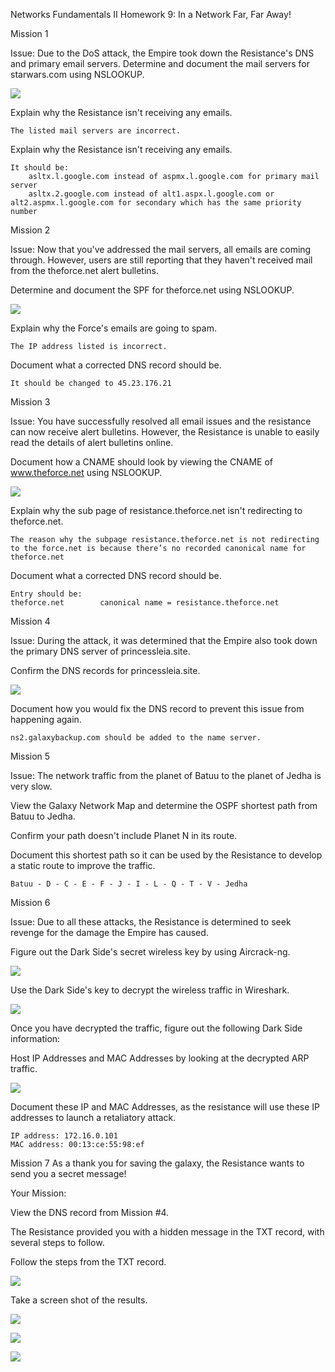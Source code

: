 Networks Fundamentals II Homework 9: In a Network Far, Far Away!

Mission 1

Issue: Due to the DoS attack, the Empire took down the Resistance's DNS and primary email servers.
	Determine and document the mail servers for starwars.com using NSLOOKUP.

![](Images/MX.png)

Explain why the Resistance isn't receiving any emails.
	
	The listed mail servers are incorrect.

Explain why the Resistance isn't receiving any emails.
	
	It should be:
		asltx.l.google.com instead of aspmx.l.google.com for primary mail server
		asltx.2.google.com instead of alt1.aspx.l.google.com or alt2.aspmx.l.google.com for secondary which has the same priority number



Mission 2

Issue: Now that you've addressed the mail servers, all emails are coming through. However, users are still reporting that they haven't received mail from the theforce.net alert bulletins.

Determine and document the SPF for theforce.net using NSLOOKUP.

![](Images/TXT1.png)

Explain why the Force's emails are going to spam.

	The IP address listed is incorrect.

Document what a corrected DNS record should be.

	It should be changed to 45.23.176.21


Mission 3

Issue: You have successfully resolved all email issues and the resistance can now receive alert bulletins. However, the Resistance is unable to easily read the details of alert bulletins online.

Document how a CNAME should look by viewing the CNAME of www.theforce.net using NSLOOKUP.

![](Images/CNAME.png)

Explain why the sub page of resistance.theforce.net isn't redirecting to theforce.net.

	The reason why the subpage resistance.theforce.net is not redirecting to the force.net is because there’s no recorded canonical name for theforce.net

Document what a corrected DNS record should be.

	Entry should be:
	theforce.net		canonical name = resistance.theforce.net


Mission 4

Issue: During the attack, it was determined that the Empire also took down the primary DNS server of princessleia.site.

Confirm the DNS records for princessleia.site.

![](Images/NS.png)

Document how you would fix the DNS record to prevent this issue from happening again.
	
	ns2.galaxybackup.com should be added to the name server.

Mission 5

Issue: The network traffic from the planet of Batuu to the planet of Jedha is very slow.

View the Galaxy Network Map and determine the OSPF shortest path from Batuu to Jedha.

Confirm your path doesn't include Planet N in its route.

Document this shortest path so it can be used by the Resistance to develop a static route to improve the traffic.
		
	Batuu - D - C - E - F - J - I - L - Q - T - V - Jedha 


Mission 6

Issue: Due to all these attacks, the Resistance is determined to seek revenge for the damage the Empire has caused.

Figure out the Dark Side's secret wireless key by using Aircrack-ng.

![](Images/Curl.png)

Use the Dark Side's key to decrypt the wireless traffic in Wireshark.

![](Images/WEP.png)

Once you have decrypted the traffic, figure out the following Dark Side information:

Host IP Addresses and MAC Addresses by looking at the decrypted ARP traffic.

![](Images/ARP.png)

Document these IP and MAC Addresses, as the resistance will use these IP addresses to launch a retaliatory attack.	

	IP address: 172.16.0.101
	MAC address: 00:13:ce:55:98:ef
	
Mission 7
As a thank you for saving the galaxy, the Resistance wants to send you a secret message!

Your Mission:

View the DNS record from Mission #4.

The Resistance provided you with a hidden message in the TXT record, with several steps to follow.

Follow the steps from the TXT record.

![](Images/TXT2.png)

Take a screen shot of the results.

![](Images/END1.png)

![](Images/END2.png)

![](Images/END3.png)


